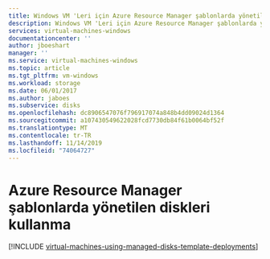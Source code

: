 ```yaml
---
title: Windows VM 'Leri için Azure Resource Manager şablonlarda yönetilen diskleri kullanma
description: Windows VM 'Leri için Azure Resource Manager şablonlarda yönetilen disklerin nasıl kullanılacağına ilişkin ayrıntılar
services: virtual-machines-windows
documentationcenter: ''
author: jboeshart
manager: ''
ms.service: virtual-machines-windows
ms.topic: article
ms.tgt_pltfrm: vm-windows
ms.workload: storage
ms.date: 06/01/2017
ms.author: jaboes
ms.subservice: disks
ms.openlocfilehash: dc8906547076f796917074a848b4dd09024d1364
ms.sourcegitcommit: a107430549622028fcd7730db84f61b0064bf52f
ms.translationtype: MT
ms.contentlocale: tr-TR
ms.lasthandoff: 11/14/2019
ms.locfileid: "74064727"
---
```

# <a name="using-managed-disks-in-azure-resource-manager-templates"></a>Azure Resource Manager şablonlarda yönetilen diskleri kullanma
[!INCLUDE [virtual-machines-using-managed-disks-template-deployments](../../../includes/virtual-machines-using-managed-disks-template-deployments.md)]

